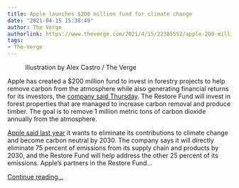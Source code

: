 ```yaml
---
title: Apple launches $200 million fund for climate change
date: "2021-04-15 15:38:49"
author: The Verge
authorlink: https://www.theverge.com/2021/4/15/22385552/apple-200-million-fund-climate-change-environment
tags:
- The-Verge
---
```

<figure>
      <img alt="" src="https://cdn.vox-cdn.com/thumbor/izf-vlTMXN2F6fe7wIXn_FWU7_o=/0x0:2040x1360/1310x873/cdn.vox-cdn.com/uploads/chorus_image/image/69130995/acastro_170731_1777_0006_v1.0.jpg" />
        <figcaption>Illustration by Alex Castro / The Verge</figcaption>
    </figure>

  <p id="z0P1J5">Apple has created a $200 million fund to invest in forestry projects to help remove carbon from the atmosphere while also generating financial returns for its investors, the <a href="https://go.redirectingat.com?id=66960X1514734&amp;xs=1&amp;url=https%3A%2F%2Fwww.apple.com%2Fnewsroom%2F2021%2F04%2Fapple-and-partners-launch-first-ever-200-million-restore-fund%2F&amp;referrer=theverge.com&amp;sref=https%3A%2F%2Fwww.theverge.com%2F2021%2F4%2F15%2F22385552%2Fapple-200-million-fund-climate-change-environment" rel="sponsored nofollow noopener" target="_blank">company said Thursday</a>. The Restore Fund will invest in forest properties that are managed to increase carbon removal and produce timber. The goal is to remove 1 million metric tons of carbon dioxide annually from the atmosphere. </p>
<p id="xoAfi6"><a href="https://www.theverge.com/2020/7/21/21332461/apple-carbon-neutral-2030-climate-change">Apple said last year</a> it wants to eliminate its contributions to climate change and become carbon neutral by 2030. The company says it will directly eliminate 75 percent of emissions from its supply chain and products by 2030, and the Restore Fund will help address the other 25 percent of its emissions. Apple’s partners in the Restore Fund...</p>
  <p>
    <a href="https://www.theverge.com/2021/4/15/22385552/apple-200-million-fund-climate-change-environment">Continue reading&hellip;</a>
  </p>